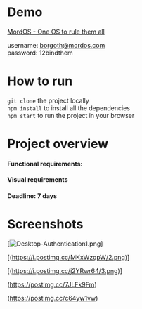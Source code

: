 # Demo 
[MordOS - One OS to rule them all](https://eclectic-elf-55163d.netlify.app/)

username: borgoth@mordos.com  
password: 12bindthem

# How to run
`git clone` the project locally  
`npm install` to install all the dependencies  
`npm start` to run the project in your browser


# Project overview
#### Functional requirements:


#### Visual requirements 


#### Deadline: 7 days

# Screenshots

[![Desktop-Authentication1.png](https://i.postimg.cc/762xZLzL/1.png)]

[(https://i.postimg.cc/MKxWzqpW/2.png)]

[(https://i.postimg.cc/j2YRwr64/3.png)]

(https://postimg.cc/7JLFk9Fm)

(https://postimg.cc/c64yw1vw)

